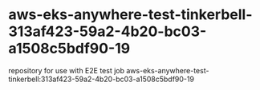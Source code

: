 # aws-eks-anywhere-test-tinkerbell-313af423-59a2-4b20-bc03-a1508c5bdf90-19
repository for use with E2E test job aws-eks-anywhere-test-tinkerbell:313af423-59a2-4b20-bc03-a1508c5bdf90-19
